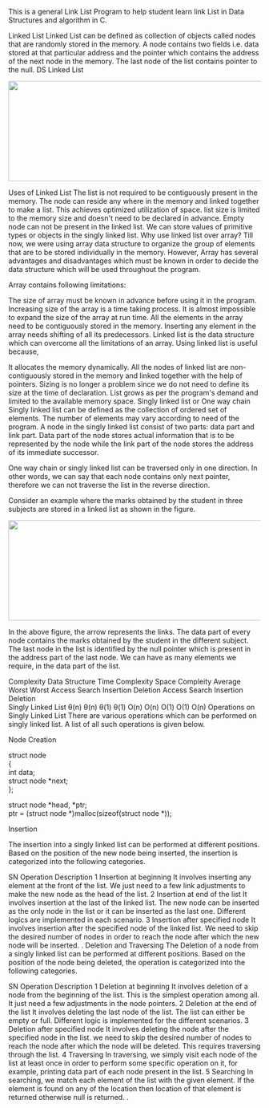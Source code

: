 This is a general Link List Program to help student learn link List in Data Structures and algorithm in C.

Linked List
Linked List can be defined as collection of objects called nodes that are randomly stored in the memory.
A node contains two fields i.e. data stored at that particular address and the pointer which contains the address of the next node in the memory.
The last node of the list contains pointer to the null.
DS Linked List

<img src="https://static.javatpoint.com/ds/images/linked-list.png" height="200" width="1000">

Uses of Linked List
The list is not required to be contiguously present in the memory. The node can reside any where in the memory and linked together to make a list. This achieves optimized utilization of space.
list size is limited to the memory size and doesn't need to be declared in advance.
Empty node can not be present in the linked list.
We can store values of primitive types or objects in the singly linked list.
Why use linked list over array?
Till now, we were using array data structure to organize the group of elements that are to be stored individually in the memory. However, Array has several advantages and disadvantages which must be known in order to decide the data structure which will be used throughout the program.

Array contains following limitations:

The size of array must be known in advance before using it in the program.
Increasing size of the array is a time taking process. It is almost impossible to expand the size of the array at run time.
All the elements in the array need to be contiguously stored in the memory. Inserting any element in the array needs shifting of all its predecessors.
Linked list is the data structure which can overcome all the limitations of an array. Using linked list is useful because,

It allocates the memory dynamically. All the nodes of linked list are non-contiguously stored in the memory and linked together with the help of pointers.
Sizing is no longer a problem since we do not need to define its size at the time of declaration. List grows as per the program's demand and limited to the available memory space.
Singly linked list or One way chain
Singly linked list can be defined as the collection of ordered set of elements. The number of elements may vary according to need of the program. A node in the singly linked list consist of two parts: data part and link part. Data part of the node stores actual information that is to be represented by the node while the link part of the node stores the address of its immediate successor.


One way chain or singly linked list can be traversed only in one direction. In other words, we can say that each node contains only next pointer, therefore we can not traverse the list in the reverse direction.

Consider an example where the marks obtained by the student in three subjects are stored in a linked list as shown in the figure.

<img src="https://static.javatpoint.com/ds/images/singly-link-list.png" height="200" width="1000">


In the above figure, the arrow represents the links. The data part of every node contains the marks obtained by the student in the different subject. The last node in the list is identified by the null pointer which is present in the address part of the last node. We can have as many elements we require, in the data part of the list.

Complexity
Data Structure	Time Complexity	Space Compleity
Average	Worst	Worst
Access	Search	Insertion	Deletion	Access	Search	Insertion	Deletion	
Singly Linked List	θ(n)	θ(n)	θ(1)	θ(1)	O(n)	O(n)	O(1)	O(1)	O(n)
Operations on Singly Linked List
There are various operations which can be performed on singly linked list. A list of all such operations is given below.

Node Creation

struct node   
{  
    int data;   
    struct node *next;  
}; 

struct node *head, *ptr;   
ptr = (struct node *)malloc(sizeof(struct node *));  


Insertion

The insertion into a singly linked list can be performed at different positions. Based on the position of the new node being inserted, the insertion is categorized into the following categories.

SN	Operation	Description
1	Insertion at beginning
It involves inserting any element at the front of the list. We just need to a few link adjustments to make the new node as the head of the list.
2	Insertion at end of the list
It involves insertion at the last of the linked list. The new node can be inserted as the only node in the list or it can be inserted as the last one. Different logics are implemented in each scenario.
3	Insertion after specified node
It involves insertion after the specified node of the linked list. We need to skip the desired number of nodes in order to reach the node after which the new node will be inserted. .
Deletion and Traversing
The Deletion of a node from a singly linked list can be performed at different positions. Based on the position of the node being deleted, the operation is categorized into the following categories.

SN	Operation	Description
1	Deletion at beginning
It involves deletion of a node from the beginning of the list. This is the simplest operation among all. It just need a few adjustments in the node pointers.
2	Deletion at the end of the list
It involves deleting the last node of the list. The list can either be empty or full. Different logic is implemented for the different scenarios.
3	Deletion after specified node
It involves deleting the node after the specified node in the list. we need to skip the desired number of nodes to reach the node after which the node will be deleted. This requires traversing through the list.
4	Traversing
In traversing, we simply visit each node of the list at least once in order to perform some specific operation on it, for example, printing data part of each node present in the list.
5	Searching
In searching, we match each element of the list with the given element. If the element is found on any of the location then location of that element is returned otherwise null is returned. .